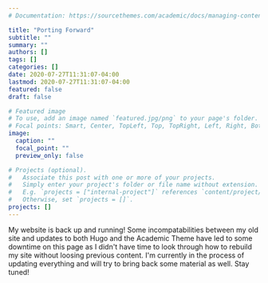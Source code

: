 ```yaml
---
# Documentation: https://sourcethemes.com/academic/docs/managing-content/

title: "Porting Forward"
subtitle: ""
summary: ""
authors: []
tags: []
categories: []
date: 2020-07-27T11:31:07-04:00
lastmod: 2020-07-27T11:31:07-04:00
featured: false
draft: false

# Featured image
# To use, add an image named `featured.jpg/png` to your page's folder.
# Focal points: Smart, Center, TopLeft, Top, TopRight, Left, Right, BottomLeft, Bottom, BottomRight.
image:
  caption: ""
  focal_point: ""
  preview_only: false

# Projects (optional).
#   Associate this post with one or more of your projects.
#   Simply enter your project's folder or file name without extension.
#   E.g. `projects = ["internal-project"]` references `content/project/deep-learning/index.md`.
#   Otherwise, set `projects = []`.
projects: []
---
```


My website is back up and running! Some incompatabilities between my old site and updates to both Hugo and the Academic Theme have led to some downtime on this page as I didn't have time to look through how to rebuild my site without loosing previous content. I'm currently in the process of updating everything and will try to bring back some material as well. Stay tuned!
